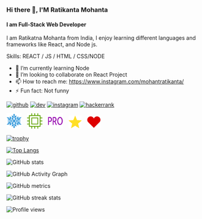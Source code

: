 ### Hi there 👋, I'M Ratikanta Mohanta
#### I am Full-Stack Web Developer
I am Ratikatna Mohanta from India, I enjoy learning different languages and frameworks like React, and Node js.  

Skills:  REACT / JS / HTML / CSS/NODE

- 🌱 I’m currently learning Node 
- 👯 I’m looking to collaborate on React Project 
- 📫 How to reach me: https://www.instagram.com/mohantratikanta/ 
- ⚡ Fun fact: Not funny 


[<img src='https://cdn.jsdelivr.net/npm/simple-icons@3.0.1/icons/github.svg' alt='github' height='40'>](https://github.com/Rati3010)  [<img src='https://cdn.jsdelivr.net/npm/simple-icons@3.0.1/icons/dev-dot-to.svg' alt='dev' height='40'>](https://dev.to/mratikanta1997)  [<img src='https://cdn.jsdelivr.net/npm/simple-icons@3.0.1/icons/instagram.svg' alt='instagram' height='40'>](https://www.instagram.com/https://www.instagram.com/mohantratikanta//)  [<img src='https://cdn.jsdelivr.net/npm/simple-icons@3.0.1/icons/hackerrank.svg' alt='hackerrank' height='40'>](https://www.hackerrank.com/RatikantaMohanta)  

<a href='https://archiveprogram.github.com/'><img src='https://raw.githubusercontent.com/acervenky/animated-github-badges/master/assets/acbadge.gif' width='40' height='40'></a> <a href='https://docs.github.com/en/developers'><img src='https://raw.githubusercontent.com/acervenky/animated-github-badges/master/assets/devbadge.gif' width='40' height='40'></a> <a href='https://github.com/pricing'><img src='https://raw.githubusercontent.com/acervenky/animated-github-badges/master/assets/pro.gif' width='40' height='40'></a> <a href='https://stars.github.com/'><img src='https://raw.githubusercontent.com/acervenky/animated-github-badges/master/assets/starbadge.gif' width='35' height='35'></a> <a href='https://docs.github.com/en/github/supporting-the-open-source-community-with-github-sponsors'><img src='https://raw.githubusercontent.com/acervenky/animated-github-badges/master/assets/sponsorbadge.gif' width='35' height='35'></a> 

[![trophy](https://github-profile-trophy.vercel.app/?username=Rati3010)](https://github.com/ryo-ma/github-profile-trophy)

[![Top Langs](https://github-readme-stats.vercel.app/api/top-langs/?username=Rati3010)](https://github.com/anuraghazra/github-readme-stats)

![GitHub stats](https://github-readme-stats.vercel.app/api?username=Rati3010&show_icons=true&count_private=true)  

![GitHub Activity Graph](https://activity-graph.herokuapp.com/graph?username=Rati3010)  

![GitHub metrics](https://metrics.lecoq.io/Rati3010)  

![GitHub streak stats](https://github-readme-streak-stats.herokuapp.com/?user=Rati3010)  

![Profile views](https://gpvc.arturio.dev/Rati3010)  
